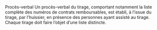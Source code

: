 Procès-verbal
Un procès-verbal du tirage, comportant notamment la liste complète des numéros de contrats remboursables, est établi, à l’issue du tirage, par l’huissier, en présence des personnes ayant assisté au tirage.
Chaque tirage doit faire l’objet d’une liste distincte.